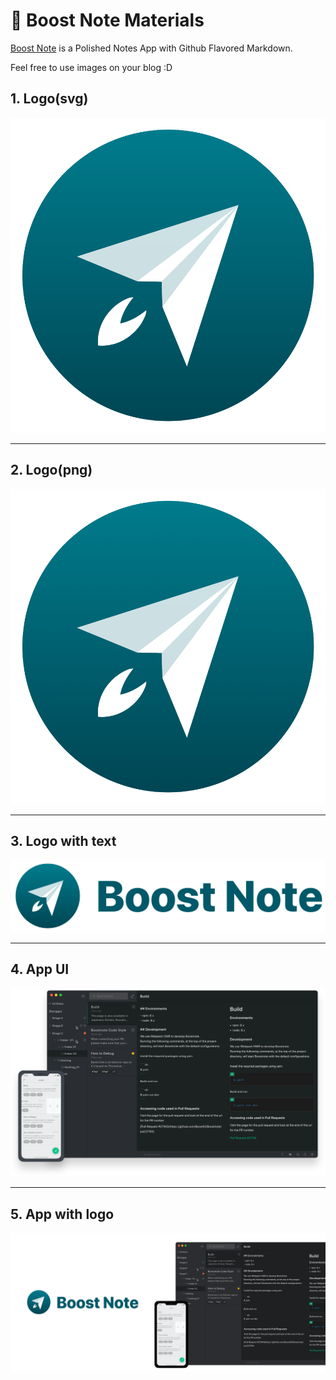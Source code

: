 # 🚀 Boost Note Materials

[Boost Note](https://github.com/boostio/Boostnote.next) is a Polished Notes App with Github Flavored Markdown.

Feel free to use images on your blog :D

## 1. Logo(svg)
![logo-svg](./materials/logo.svg)

---

## 2. Logo(png)
![logo-png](./materials/logo.png)

---

## 3. Logo with text
![logo-with-text](./materials/logo_with_text.svg)

---

## 4. App UI
![app-ui](./materials/app.svg)

---

## 5. App with logo
![app-with-logo](./materials/app_with_logo.svg)
